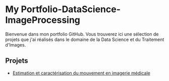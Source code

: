 # My Portfolio-DataScience-ImageProcessing

Bienvenue dans mon portfolio GitHub. Vous trouverez ici une sélection de projets que j'ai réalisés dans le domaine de la Data Science et du Traitement d'Images.

## Projets
- [Estimation et caractérisation du mouvement en imagerie médicale](https://github.com/Farius0/Analyse_Imagerie_Medicale.git)
